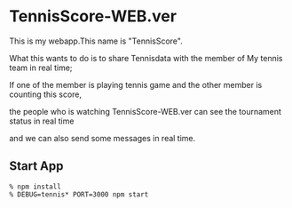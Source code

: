 # TennisScore-WEB.ver
This is my webapp.This name is "TennisScore".

What this wants to do is to share Tennisdata with the member of My tennis team in real time;

If one of the member is playing tennis game and the other member is counting this score,

the people who is watching TennisScore-WEB.ver can see the tournament status in real time

and we can also send some messages in real time.


## Start App

    % npm install
    % DEBUG=tennis* PORT=3000 npm start
